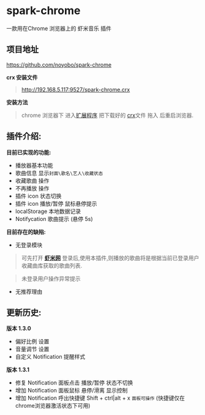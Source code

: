 spark-chrome
============

一款用在Chrome 浏览器上的 虾米音乐 插件

项目地址
--------
<https://github.com/noyobo/spark-chrome>

**crx 安装文件**
><http://192.168.5.117:9527/spark-chrome.crx>

**安装方法**
>chrome 浏览器下 进入[扩展程序](chrome://extensions/) 把下载好的 [crx]文件 拖入 后重启浏览器.

插件介绍:
------
**目前已实现的功能:**
*	播放器基本功能
*	歌曲信息 显示`封面\歌名\艺人\收藏状态`
*	收藏歌曲 操作
*	不再播放 操作
*	插件 icon 状态切换
*	插件 icon 播放/暂停 鼠标悬停提示
*	localStorage 本地数据记录 
*	Notifycation 歌曲提示 (悬停 5s)

**目前存在的缺陷:**
*	无登录模块

  >可先打开 **[虾米网]** 登录后,使用本插件,则播放的歌曲将是根据当前已登录用户收藏曲库获取的歌曲列表.
  
  >未登录用户操作异常提示

*	无推荐理由

更新历史:
---------
**版本 1.3.0**
*	偏好比例 设置
*	音量调节 设置
*	自定义 Notification 提醒样式

**版本 1.3.1**
*	修复 Notification 面板点击 播放/暂停 状态不切换
*	增加 Notification 面板鼠标 悬停/滑离 显示控制
*	增加 Notification 呼出快捷键  Shift + ctrl|alt + x  `面板可操作` (快捷键仅在chrome浏览器激活状态下可用)


[crx]: http://192.168.5.117:9527/spark-chrome.crx
[虾米网]: http://www.xiami.com/ "虾米音乐网"